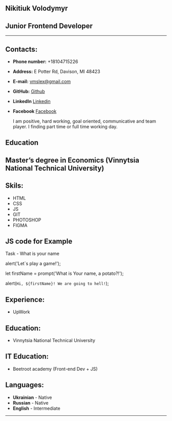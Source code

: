 ## Nikitiuk Volodymyr

## Junior Frontend Developer

---

## Contacts:

- **Phone number:** +18104715226
- **Address:** E Potter Rd, Davison, MI 48423
- **E-mail:** vmslex@gmail.com
- **GitHub:** [Github](https://github.com/Volodymyr-Nik/ "Github")
- **LinkedIn** [Linkedin](https://www.linkedin.com/in/vnikitiuk/ "Linkedin")
- **Facebook** [Facebook](https://www.facebook.com/Nocksus "Facebook")

  I am positive, hard working, goal oriented, communicative and team player. I finding part time or full time working day.

## Education

## Master’s degree in Economics (Vinnytsia National Technical University)

## Skils:

- HTML
- CSS
- JS
- GIT
- PHOTOSHOP
- FIGMA

## JS code for Example

Task - What is your name

alert('Let`s play a game!');

let firstName = prompt('What is Your name, a potato?!');

alert(`Hi, ${firstName}! We are going to hell!`);

## Experience:

- UpWork

## Education:

- Vinnytsia National Technical University

## IT Education:

- Beetroot academy (Front-end Dev + JS)

## Languages:

- **Ukrainian** - Native
- **Russian** - Native
- **English** - Intermediate

---
